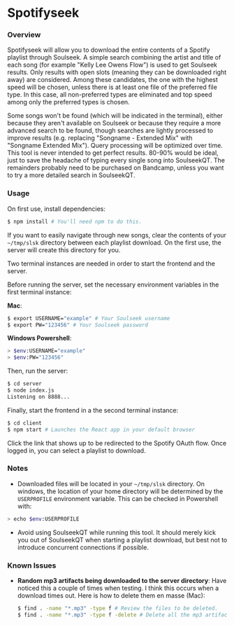 # Spotifyseek

### Overview

Spotifyseek will allow you to download the entire contents of a Spotify playlist through Soulseek. A simple search combining the artist and title of each song (for example "Kelly Lee Owens Flow") is used to get Soulseek results. Only results with open slots (meaning they can be downloaded right away) are considered. Among these candidates, the one with the highest speed will be chosen, unless there is at least one file of the preferred file type. In this case, all non-preferred types are eliminated and top speed among only the preferred types is chosen.

Some songs won't be found (which will be indicated in the terminal), either because they aren't available on Soulseek or because they require a more advanced search to be found, though searches are lightly processed to improve results (e.g. replacing "Songname - Extended Mix" with "Songname Extended Mix"). Query processing will be optimized over time. This tool is never intended to get perfect results. 80-90% would be ideal, just to save the headache of typing every single song into SoulseekQT. The remainders probably need to be purchased on Bandcamp, unless you want to try a more detailed search in SoulseekQT.

### Usage

On first use, install dependencies:

```sh
$ npm install # You'll need npm to do this.
```

If you want to easily navigate through new songs, clear the contents of your `~/tmp/slsk` directory between each playlist download. On the first use, the server will create this directory for you.

Two terminal instances are needed in order to start the frontend and the server.

Before running the server, set the necessary environment variables in the first terminal instance:

**Mac**:

```sh
$ export USERNAME="example" # Your Soulseek username
$ export PW="123456" # Your Soulseek password
```

**Windows Powershell**:

```sh
> $env:USERNAME="example"
> $env:PW="123456"
```

Then, run the server:

```sh
$ cd server
$ node index.js
Listening on 8888...
```

Finally, start the frontend in a the second terminal instance:

```sh
$ cd client
$ npm start # Launches the React app in your default browser
```

Click the link that shows up to be redirected to the Spotify OAuth flow. Once logged in, you can select a playlist to download.

### Notes

- Downloaded files will be located in your `~/tmp/slsk` directory. On windows, the location of your home directory will be determined by the `USERPROFILE` environment variable. This can be checked in Powershell with:

```sh
> echo $env:USERPROFILE
```

- Avoid using SoulseekQT while running this tool. It should merely kick you out of SoulseekQT when starting a playlist download, but best not to introduce concurrent connections if possible.

### Known Issues

- **Random mp3 artifacts being downloaded to the server directory**: Have noticed this a couple of times when testing. I think this occurs when a download times out. Here is how to delete them en masse (Mac):
  ```sh
  $ find . -name "*.mp3" -type f # Review the files to be deleted.
  $ find . -name "*.mp3" -type f -delete # Delete all the mp3 artifacts.
  ```
